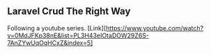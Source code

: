 ## Laravel Crud The Right Way

Following a youtube series. [Link][https://www.youtube.com/watch?v=0MdJFKp38nE&list=PL3H43eIOtaDOW29Z6S-7AnZYwUqOqHCxZ&index=5] 


